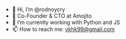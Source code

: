 - 👋 Hi, I’m @rodnoycry
- 🍹 Co-Founder & CTO at Amojito
- 🌱 I’m currently working with Python and JS
- 📫 How to reach me: vkhk99@gmail.com
